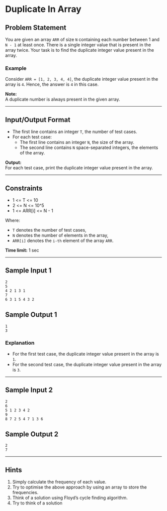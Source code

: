 # Duplicate In Array

## Problem Statement

You are given an array `ARR` of size `N` containing each number between 1 and `N - 1` at least once. There is a single integer value that is present in the array twice. Your task is to find the duplicate integer value present in the array.

### Example

Consider `ARR = [1, 2, 3, 4, 4]`, the duplicate integer value present in the array is `4`. Hence, the answer is `4` in this case.

**Note:**  
A duplicate number is always present in the given array.

---

## Input/Output Format

- The first line contains an integer `T`, the number of test cases.
- For each test case:
  - The first line contains an integer `N`, the size of the array.
  - The second line contains `N` space-separated integers, the elements of the array.

**Output:**  
For each test case, print the duplicate integer value present in the array.

---

## Constraints

- 1 <= T <= 10
- 2 <= N <= 10^5
- 1 <= ARR[i] <= N - 1

Where:
- `T` denotes the number of test cases,
- `N` denotes the number of elements in the array,
- `ARR[i]` denotes the `i-th` element of the array `ARR`.

**Time limit:** 1 sec

---

## Sample Input 1

```
2
5
4 2 1 3 1
7
6 3 1 5 4 3 2
```

## Sample Output 1

```
1
3
```

### Explanation

- For the first test case, the duplicate integer value present in the array is `1`.
- For the second test case, the duplicate integer value present in the array is `3`.

---

## Sample Input 2

```
2
6 
5 1 2 3 4 2  
9
8 7 2 5 4 7 1 3 6
```

## Sample Output 2

```
2
7
```

---

## Hints

1. Simply calculate the frequency of each value.
2. Try to optimise the above approach by using an array to store the frequencies.
3. Think of a solution using Floyd’s cycle finding algorithm.
4. Try to think of a solution